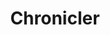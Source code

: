 ---
title: Chronicler
draft: false
tools:
 - Python
description: "Chronicler is a terminal application for managing your writing projects."
category: "CLI App"
---